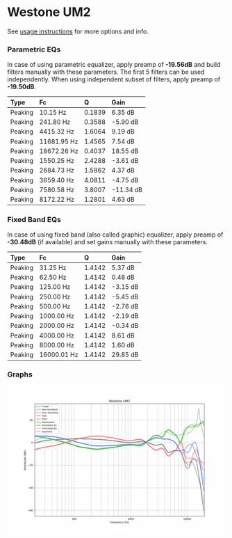 # Westone UM2
See [usage instructions](https://github.com/jaakkopasanen/AutoEq#usage) for more options and info.

### Parametric EQs
In case of using parametric equalizer, apply preamp of **-19.56dB** and build filters manually
with these parameters. The first 5 filters can be used independently.
When using independent subset of filters, apply preamp of **-19.50dB**.

| Type    | Fc          |      Q | Gain      |
|:--------|:------------|:-------|:----------|
| Peaking | 10.15 Hz    | 0.1839 | 6.35 dB   |
| Peaking | 241.80 Hz   | 0.3588 | -5.90 dB  |
| Peaking | 4415.32 Hz  | 1.6064 | 9.19 dB   |
| Peaking | 11681.95 Hz | 1.4565 | 7.54 dB   |
| Peaking | 18672.26 Hz | 0.4037 | 18.55 dB  |
| Peaking | 1550.25 Hz  | 2.4288 | -3.61 dB  |
| Peaking | 2684.73 Hz  | 1.5862 | 4.37 dB   |
| Peaking | 3659.40 Hz  | 4.0811 | -4.75 dB  |
| Peaking | 7580.58 Hz  | 3.8007 | -11.34 dB |
| Peaking | 8172.22 Hz  | 1.2801 | 4.63 dB   |

### Fixed Band EQs
In case of using fixed band (also called graphic) equalizer, apply preamp of **-30.48dB**
(if available) and set gains manually with these parameters.

| Type    | Fc          |      Q | Gain     |
|:--------|:------------|:-------|:---------|
| Peaking | 31.25 Hz    | 1.4142 | 5.37 dB  |
| Peaking | 62.50 Hz    | 1.4142 | 0.48 dB  |
| Peaking | 125.00 Hz   | 1.4142 | -3.15 dB |
| Peaking | 250.00 Hz   | 1.4142 | -5.45 dB |
| Peaking | 500.00 Hz   | 1.4142 | -2.76 dB |
| Peaking | 1000.00 Hz  | 1.4142 | -2.19 dB |
| Peaking | 2000.00 Hz  | 1.4142 | -0.34 dB |
| Peaking | 4000.00 Hz  | 1.4142 | 8.61 dB  |
| Peaking | 8000.00 Hz  | 1.4142 | 1.60 dB  |
| Peaking | 16000.01 Hz | 1.4142 | 29.85 dB |

### Graphs
![](./Westone%20UM2.png)
